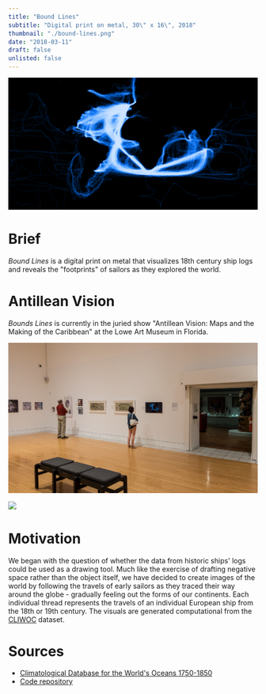```yaml
---
title: "Bound Lines"
subtitle: "Digital print on metal, 30\" x 16\", 2018"
thumbnail: "./bound-lines.png"
date: "2018-03-11"
draft: false
unlisted: false
---
```


![](./bound-lines.png)

# Brief

_Bound Lines_ is a digital print on metal that visualizes 18th century ship logs and reveals the "footprints" of sailors as they explored the world.

# Antillean Vision

_Bounds Lines_ is currently in the juried show "Antillean Vision: Maps and the Making of the Caribbean" at the Lowe Art Museum in Florida.

![](./gallery-view.png)

![](./wall-text.png)


# Motivation

We began with the question of whether the data from historic ships' logs could be used as a drawing tool. Much like the exercise of drafting negative space rather than the object itself, we have decided to create images of the world by following the travels of early sailors as they traced their way around the globe - gradually feeling out the forms of our continents. Each individual thread represents the travels of an individual European ship from the 18th or 19th century. The visuals are generated computational from the [CLIWOC](http://pendientedemigracion.ucm.es/info/cliwoc/) dataset.

# Sources

- [Climatological Database for the World's Oceans 1750-1850](http://pendientedemigracion.ucm.es/info/cliwoc/)
- [Code repository](https://github.com/mikewesthad/ship-climate-data)

